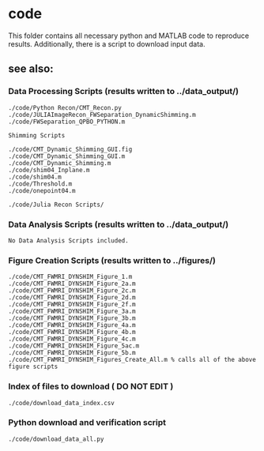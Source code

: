 code
====

This folder contains all necessary python and MATLAB code to reproduce results. Additionally, there is a script to download input data.

see also:
---------

### Data Processing Scripts (results written to ../data_output/)
	./code/Python Recon/CMT_Recon.py
	./code/JULIAImageRecon_FWSeparation_DynamicShimming.m
	./code/FWSeparation_QPBO_PYTHON.m

	Shimming Scripts

	./code/CMT_Dynamic_Shimming_GUI.fig
	./code/CMT_Dynamic_Shimming_GUI.m
	./code/CMT_Dynamic_Shimming.m
	./code/shim04_Inplane.m
	./code/shim04.m
	./code/Threshold.m
	./code/onepoint04.m

	./code/Julia Recon Scripts/



### Data Analysis Scripts (results written to ../data_output/)
	No Data Analysis Scripts included.


### Figure Creation Scripts (results written to ../figures/)
	./code/CMT_FWMRI_DYNSHIM_Figure_1.m
	./code/CMT_FWMRI_DYNSHIM_Figure_2a.m
	./code/CMT_FWMRI_DYNSHIM_Figure_2c.m
	./code/CMT_FWMRI_DYNSHIM_Figure_2d.m
	./code/CMT_FWMRI_DYNSHIM_Figure_2f.m
	./code/CMT_FWMRI_DYNSHIM_Figure_3a.m
	./code/CMT_FWMRI_DYNSHIM_Figure_3b.m
    ./code/CMT_FWMRI_DYNSHIM_Figure_4a.m
    ./code/CMT_FWMRI_DYNSHIM_Figure_4b.m
    ./code/CMT_FWMRI_DYNSHIM_Figure_4c.m
    ./code/CMT_FWMRI_DYNSHIM_Figure_5ac.m
    ./code/CMT_FWMRI_DYNSHIM_Figure_5b.m
    ./code/CMT_FWMRI_DYNSHIM_Figures_Create_All.m % calls all of the above figure scripts


### Index of files to download ( **DO NOT EDIT** )
    ./code/download_data_index.csv

### Python download and verification script
    ./code/download_data_all.py
